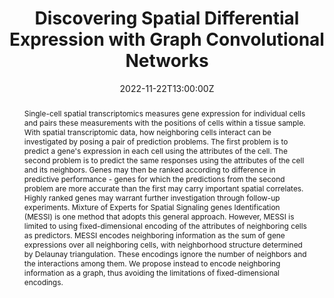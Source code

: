 ---
title: Discovering Spatial Differential Expression with Graph Convolutional Networks

event: Machine Learning in Computational Biology (MLCB 2022)
event_url: https://example.org

location: Hugo Blox Builder HQ
address:
  street: 450 Serra Mall
  city: Stanford
  region: CA
  postcode: '94305'
  country: United States

summary: A poster session for our paper on deepST.
abstract: Single-cell spatial transcriptomics measures gene expression for individual cells and pairs these measurements with the positions of cells within a tissue sample.  With spatial transcriptomic data, how neighboring cells interact can be investigated by posing a pair of prediction problems.  The first problem is to predict a gene's expression in each cell using the attributes of the cell.  The second problem is to predict the same responses using the attributes of the cell and its neighbors.  Genes may then be ranked according to difference in predictive performance - genes for which the predictions from the second problem are more accurate than the first may carry important spatial correlates.  Highly ranked genes may warrant further investigation through follow-up experiments. Mixture of Experts for Spatial Signaling genes Identification (MESSI) is one method that adopts this general approach.  However, MESSI is limited to using fixed-dimensional encoding of the attributes of neighboring cells as predictors. MESSI encodes neighboring information as the sum of gene expressions over all neighboring cells, with neighborhood structure determined by Delaunay triangulation.  These encodings ignore the number of neighbors and the interactions among them.  We propose instead to encode neighboring information as a graph, thus avoiding the limitations of fixed-dimensional encodings.   

# Talk start and end times.
#   End time can optionally be hidden by prefixing the line with `#`.
date: '2022-11-22T13:00:00Z'
all_day: false

# Schedule page publish date (NOT talk date).
publishDate: '2017-01-01T00:00:00Z'

authors:
  - admin

tags: []

# Is this a featured talk? (true/false)
featured: false

image:
  caption: 'Image credit: [**Unsplash**](https://unsplash.com/photos/bzdhc5b3Bxs)'
  focal_point: Right

url_pdf: uploads/MLCB_Submission.pdf

# Markdown Slides (optional).
#   Associate this talk with Markdown slides.
#   Simply enter your slide deck's filename without extension.
#   E.g. `slides = "example-slides"` references `content/slides/example-slides.md`.
#   Otherwise, set `slides = ""`.
slides: ""

# Projects (optional).
#   Associate this post with one or more of your projects.
#   Simply enter your project's folder or file name without extension.
#   E.g. `projects = ["internal-project"]` references `content/project/deep-learning/index.md`.
#   Otherwise, set `projects = []`.
projects:
  - example
---
